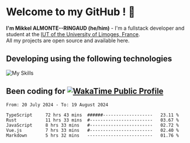 # Welcome to my GitHub ! 🌃

**I'm Mikkel ALMONTE--RINGAUD (he/him)** - I'm a fullstack developer and student at the [IUT of the University of Limoges, France](https://iut.unilim.fr). \
All my projects are open source and available here.

## Developing using the following technologies

![My Skills](https://skillicons.dev/icons?i=dart,solidjs,pnpm,nodejs,ts,js,vercel,netlify,html,css,rust,astro,git,vue,md,electron,figma,github,bash,bun,cloudflare,py,tailwind,nginx,npm,tauri,vite,zig,yarn,windicss&theme=dark)

## Been coding for [![WakaTime Public Profile](https://wakatime.com/badge/user/0839e595-e07a-435c-8d59-ed95f2a3d6dd.svg?style=flat-square)](https://wakatime.com/@0839e595-e07a-435c-8d59-ed95f2a3d6dd)

<!--START_SECTION:waka-->

```plain
From: 20 July 2024 - To: 19 August 2024

TypeScript     72 hrs 43 mins  ######-------------------   23.11 %
Rust           11 hrs 33 mins  #------------------------   03.67 %
JavaScript     8 hrs 33 mins   #------------------------   02.72 %
Vue.js         7 hrs 33 mins   #------------------------   02.40 %
Markdown       5 hrs 32 mins   -------------------------   01.76 %
```

<!--END_SECTION:waka-->
